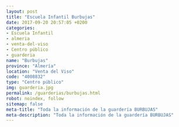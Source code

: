 ```yaml
---
layout: post
title: "Escuela Infantil Burbujas"
date: 2017-09-20 20:57:05 +0200
categories:
- Escuela Infantil
- almeria
- venta-del-viso
- Centro público
- guarderia
name: "Burbujas"
province: "Almería"
location: "Venta del Viso"
code: "4008832"
type: "Centro público"
img: guarderia.jpg
permalink: /guarderias/burbujas.html
robot: noindex, follow
sitemap: false
meta-title: "Toda la información de la guardería BURBUJAS"
meta-description: "Toda la información de la guardería BURBUJAS"
---
```

